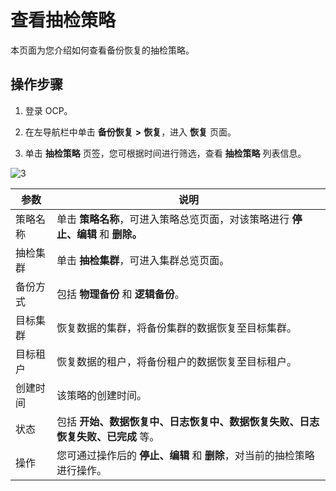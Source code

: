 # 查看抽检策略

本页面为您介绍如何查看备份恢复的抽检策略。

## 操作步骤

1. 登录 OCP。

2. 在左导航栏中单击 **备份恢复** **\>** **恢复**，进入 **恢复** 页面。

3. 单击 **抽检策略** 页签，您可根据时间进行筛选，查看 **抽检策略** 列表信息。

![3](https://obbusiness-private.oss-cn-shanghai.aliyuncs.com/doc/img/ocp/%E6%8A%BD%E6%A3%80%E7%AD%96%E7%95%A5.png)

| **参数** | **说明** |
| --- | --- |
| 策略名称 | 单击 **策略名称**，可进入策略总览页面，对该策略进行 **停止、编辑** 和 **删除。** |
| 抽检集群 | 单击 **抽检集群**，可进入集群总览页面。 |
| 备份方式 | 包括 **物理备份** 和 **逻辑备份**。 |
| 目标集群 | 恢复数据的集群，将备份集群的数据恢复至目标集群。 |
| 目标租户 | 恢复数据的租户，将备份租户的数据恢复至目标租户。 |
| 创建时间 | 该策略的创建时间。 |
| 状态 | 包括 **开始、数据恢复中、日志恢复中、数据恢复失败、日志恢复失败、已完成** 等。 |
| 操作 | 您可通过操作后的 **停止、编辑** 和 **删除**，对当前的抽检策略进行操作。 |
